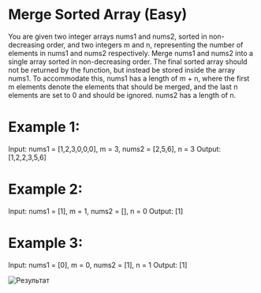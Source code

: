 # Merge Sorted Array (Easy)

You are given two integer arrays nums1 and nums2, sorted in non-decreasing order, and two integers m and n, representing the number of elements in nums1 and nums2 respectively.
Merge nums1 and nums2 into a single array sorted in non-decreasing order.
The final sorted array should not be returned by the function, but instead be stored inside the array nums1. 
To accommodate this, nums1 has a length of m + n, where the first m elements denote the elements that should be merged, and the last n elements are set to 0 and should be ignored. nums2 has a length of n.

# Example 1:
Input: nums1 = [1,2,3,0,0,0], m = 3, nums2 = [2,5,6], n = 3
Output: [1,2,2,3,5,6]

# Example 2:
Input: nums1 = [1], m = 1, nums2 = [], n = 0
Output: [1]

# Example 3:
Input: nums1 = [0], m = 0, nums2 = [1], n = 1
Output: [1]

![Результат](https://github.com/sv1atsk1/screenshots/blob/main/mergeSortedArray.png)
